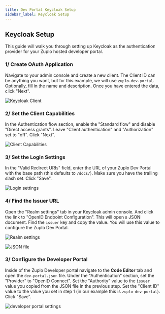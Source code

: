 ```yaml
---
title: Dev Portal Keycloak Setup
sidebar_label: Keycloak Setup
---
```


## Keycloak Setup

This guide will walk you through setting up Keycloak as the authentication
provider for your Zuplo hosted developer portal.

### 1/ Create OAuth Application

Navigate to your admin console and create a new client. The Client ID can be
anything you want, but for this example, we will use `zuplo-dev-portal`.
Optionally, fill in the name and description. Once you have entered the data,
click "Next".

![Keycloak Client](../../public/media/dev-portal-keycloak-auth/image.png)

### 2/ Set the Client Capabilities

In the Authentication flow section, enable the "Standard flow" and disable
"Direct access grants". Leave "Client authentication" and "Authorization" set to
"off". Click "Next".

![Client Capabilities](../../public/media/dev-portal-keycloak-auth/image-1.png)

### 3/ Set the Login Settings

In the "Valid Redirect URIs" field, enter the URL of your Zuplo Dev Portal with
the base path (this defaults to `/docs/`). Make sure you have the trailing slash
set. Click "Save".

![Login settings](../../public/media/dev-portal-keycloak-auth/image-3.png)

### 4/ Find the Issuer URL

Open the "Realm settings" tab in your Keycloak admin console. And click the link
to "OpenID Endpoint Configuration". This will open a JSON document. Find the
`issuer` key and copy the value. You will use this value to configure the Zuplo
Dev Portal.

![Realm settings](../../public/media/dev-portal-keycloak-auth/image-4.png)

![JSON file](../../public/media/dev-portal-keycloak-auth/image-5.png)

### 3/ Configure the Developer Portal

Inside of the Zuplo Developer portal navigate to the **Code Editor** tab and
open the `dev-portal.json` file. Under the "Authentication" section, set the
"Provider" to "OpenID Connect". Set the "Authority" value to the `issuer` value
you copied from the JSON file in the previous step. Set the "Client ID" value to
the value you set in step 1 (in our example this is `zuplo-dev-portal`). Click
"Save".

![developer portal settings](../../public/media/dev-portal-keycloak-auth/image-6.png)
